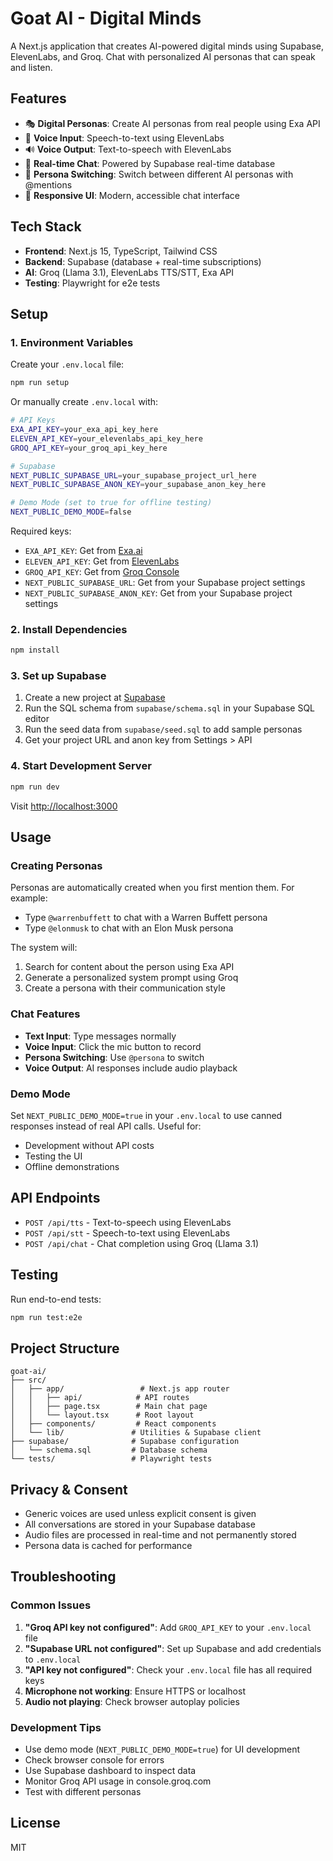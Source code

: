 # Goat AI - Digital Minds

A Next.js application that creates AI-powered digital minds using Supabase, ElevenLabs, and Groq. Chat with personalized AI personas that can speak and listen.

## Features

- 🎭 **Digital Personas**: Create AI personas from real people using Exa API
- 🎤 **Voice Input**: Speech-to-text using ElevenLabs
- 🔊 **Voice Output**: Text-to-speech with ElevenLabs
- 💬 **Real-time Chat**: Powered by Supabase real-time database
- 🎯 **Persona Switching**: Switch between different AI personas with @mentions
- 📱 **Responsive UI**: Modern, accessible chat interface

## Tech Stack

- **Frontend**: Next.js 15, TypeScript, Tailwind CSS
- **Backend**: Supabase (database + real-time subscriptions)
- **AI**: Groq (Llama 3.1), ElevenLabs TTS/STT, Exa API
- **Testing**: Playwright for e2e tests

## Setup

### 1. Environment Variables

Create your `.env.local` file:

```bash
npm run setup
```

Or manually create `.env.local` with:

```bash
# API Keys
EXA_API_KEY=your_exa_api_key_here
ELEVEN_API_KEY=your_elevenlabs_api_key_here
GROQ_API_KEY=your_groq_api_key_here

# Supabase
NEXT_PUBLIC_SUPABASE_URL=your_supabase_project_url_here
NEXT_PUBLIC_SUPABASE_ANON_KEY=your_supabase_anon_key_here

# Demo Mode (set to true for offline testing)
NEXT_PUBLIC_DEMO_MODE=false
```

Required keys:
- `EXA_API_KEY`: Get from [Exa.ai](https://exa.ai)
- `ELEVEN_API_KEY`: Get from [ElevenLabs](https://elevenlabs.io)
- `GROQ_API_KEY`: Get from [Groq Console](https://console.groq.com)
- `NEXT_PUBLIC_SUPABASE_URL`: Get from your Supabase project settings
- `NEXT_PUBLIC_SUPABASE_ANON_KEY`: Get from your Supabase project settings

### 2. Install Dependencies

```bash
npm install
```

### 3. Set up Supabase

1. Create a new project at [Supabase](https://supabase.com)
2. Run the SQL schema from `supabase/schema.sql` in your Supabase SQL editor
3. Run the seed data from `supabase/seed.sql` to add sample personas
4. Get your project URL and anon key from Settings > API

### 4. Start Development Server

```bash
npm run dev
```

Visit [http://localhost:3000](http://localhost:3000)

## Usage

### Creating Personas

Personas are automatically created when you first mention them. For example:
- Type `@warrenbuffett` to chat with a Warren Buffett persona
- Type `@elonmusk` to chat with an Elon Musk persona

The system will:
1. Search for content about the person using Exa API
2. Generate a personalized system prompt using Groq
3. Create a persona with their communication style

### Chat Features

- **Text Input**: Type messages normally
- **Voice Input**: Click the mic button to record
- **Persona Switching**: Use `@persona` to switch
- **Voice Output**: AI responses include audio playback

### Demo Mode

Set `NEXT_PUBLIC_DEMO_MODE=true` in your `.env.local` to use canned responses instead of real API calls. Useful for:
- Development without API costs
- Testing the UI
- Offline demonstrations

## API Endpoints

- `POST /api/tts` - Text-to-speech using ElevenLabs
- `POST /api/stt` - Speech-to-text using ElevenLabs
- `POST /api/chat` - Chat completion using Groq (Llama 3.1)

## Testing

Run end-to-end tests:

```bash
npm run test:e2e
```

## Project Structure

```
goat-ai/
├── src/
│   ├── app/                 # Next.js app router
│   │   ├── api/            # API routes
│   │   ├── page.tsx        # Main chat page
│   │   └── layout.tsx      # Root layout
│   ├── components/         # React components
│   └── lib/               # Utilities & Supabase client
├── supabase/              # Supabase configuration
│   └── schema.sql         # Database schema
└── tests/                 # Playwright tests
```

## Privacy & Consent

- Generic voices are used unless explicit consent is given
- All conversations are stored in your Supabase database
- Audio files are processed in real-time and not permanently stored
- Persona data is cached for performance

## Troubleshooting

### Common Issues

1. **"Groq API key not configured"**: Add `GROQ_API_KEY` to your `.env.local` file
2. **"Supabase URL not configured"**: Set up Supabase and add credentials to `.env.local`
3. **"API key not configured"**: Check your `.env.local` file has all required keys
4. **Microphone not working**: Ensure HTTPS or localhost
5. **Audio not playing**: Check browser autoplay policies

### Development Tips

- Use demo mode (`NEXT_PUBLIC_DEMO_MODE=true`) for UI development
- Check browser console for errors
- Use Supabase dashboard to inspect data
- Monitor Groq API usage in console.groq.com
- Test with different personas

## License

MIT